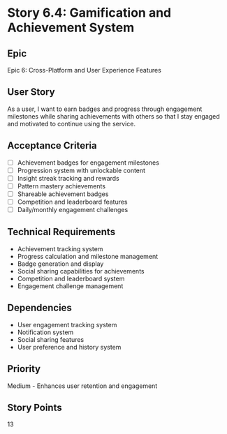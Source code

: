 # Story 6.4: Gamification and Achievement System

## Epic
Epic 6: Cross-Platform and User Experience Features

## User Story
As a user, I want to earn badges and progress through engagement milestones while sharing achievements with others so that I stay engaged and motivated to continue using the service.

## Acceptance Criteria
- [ ] Achievement badges for engagement milestones
- [ ] Progression system with unlockable content
- [ ] Insight streak tracking and rewards
- [ ] Pattern mastery achievements
- [ ] Shareable achievement badges
- [ ] Competition and leaderboard features
- [ ] Daily/monthly engagement challenges

## Technical Requirements
- Achievement tracking system
- Progress calculation and milestone management
- Badge generation and display
- Social sharing capabilities for achievements
- Competition and leaderboard system
- Engagement challenge management

## Dependencies
- User engagement tracking system
- Notification system
- Social sharing features
- User preference and history system

## Priority
Medium - Enhances user retention and engagement

## Story Points
13